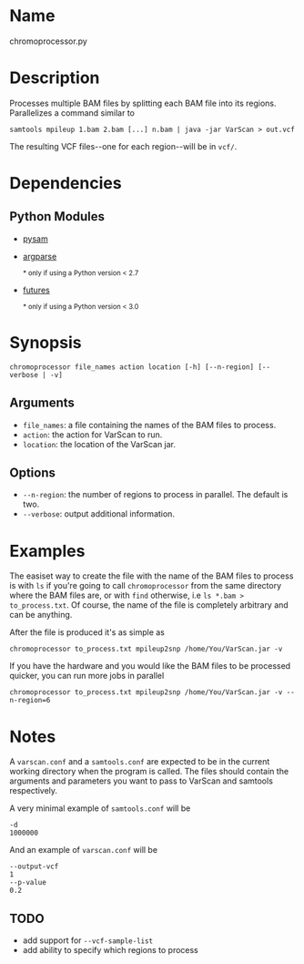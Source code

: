 # Name
chromoprocessor.py

# Description
Processes multiple BAM files by splitting each BAM file into its regions.
Parallelizes a command similar to

    samtools mpileup 1.bam 2.bam [...] n.bam | java -jar VarScan > out.vcf

The resulting VCF files--one for each region--will be in `vcf/`.

# Dependencies
## Python Modules
* [pysam](https://pypi.python.org/pypi/pysam)
* [argparse](https://pypi.python.org/pypi/argparse)

    <sub> \* only if using a Python version &lt; 2.7 </sub>
* [futures](https://pypi.python.org/pypi/futures)

    <sub> \* only if using a Python version &lt; 3.0 </sub>

# Synopsis

    chromoprocessor file_names action location [-h] [--n-region] [--verbose | -v]

## Arguments
* `file_names`: a file containing the names of the BAM files to process.
* `action`: the action for VarScan to run.
* `location`: the location of the VarScan jar.

## Options
* `--n-region`: the number of regions to process in parallel. The default is
two.
* `--verbose`: output additional information.

# Examples
The easiset way to create the file with the name of the BAM files to process is
with `ls` if you're going to call `chromoprocessor` from the same directory where
the BAM files are, or with `find` otherwise, i.e `ls *.bam > to_process.txt`. Of
course, the name of the file is completely arbitrary and can be anything.

After the file is produced it's as simple as

    chromoprocessor to_process.txt mpileup2snp /home/You/VarScan.jar -v

If you have the hardware and you would like the BAM files to be processed
quicker, you can run more jobs in parallel

    chromoprocessor to_process.txt mpileup2snp /home/You/VarScan.jar -v --n-region=6

# Notes
A `varscan.conf` and a `samtools.conf` are expected to be in the current
working directory when the program is called. The files should contain the
arguments and parameters you want to pass to VarScan and samtools respectively.

A very minimal example of `samtools.conf` will be

    -d
    1000000

And an example of `varscan.conf` will be

    --output-vcf
    1
    --p-value
    0.2

## TODO
* add support for `--vcf-sample-list`
* add ability to specify which regions to process
